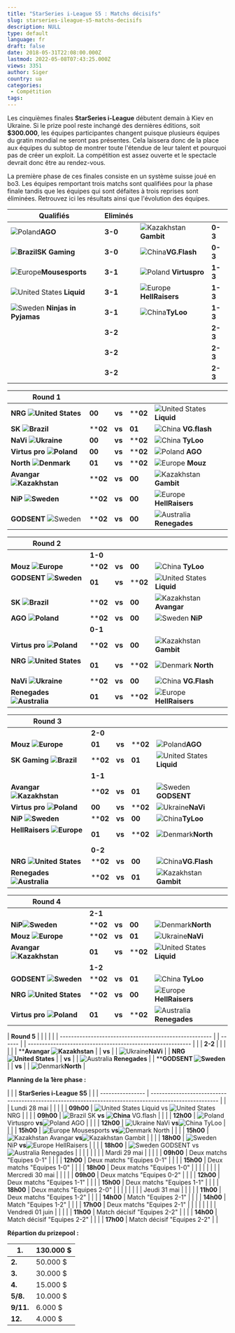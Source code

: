 ```yaml
---
title: "StarSeries i-League S5 : Matchs décisifs"
slug: starseries-ileague-s5-matchs-decisifs
description: NULL
type: default
language: fr
draft: false
date: 2018-05-31T22:08:00.000Z
lastmod: 2022-05-08T07:43:25.000Z
views: 3351
author: Siger
country: ua
categories:
 - Compétition
tags:
---
```

Les cinquièmes finales **StarSeries i-League** débutent demain à Kiev en Ukraine. Si le prize pool reste inchangé des dernières éditions, soit **$300.000**, les équipes participantes changent puisque plusieurs équipes du gratin mondial ne seront pas présentes. Cela laissera donc de la place aux équipes du subtop de montrer toute l'étendue de leur talent et pourquoi pas de créer un exploit. La compétition est assez ouverte et le spectacle devrait donc être au rendez-vous.

La première phase de ces finales consiste en un système suisse joué en bo3\. Les équipes remportant trois matchs sont qualifiées pour la phase finale tandis que les équipes qui sont défaites à trois reprises sont éliminées. Retrouvez ici les résultats ainsi que l'évolution des équipes.

| **Qualifiés**                                              | **Eliminés** |                                                    |         |
| ---------------------------------------------------------- | ------------ | -------------------------------------------------- | ------- |
| **⁠**![Poland](/images/countries/pl.svg)⁠**AGO**           | **3-0**      | ![Kazakhstan](/images/countries/kz.svg)⁠**Gambit** | **0-3** |
| **![Brazil](/images/countries/br.svg)SK Gaming**           | **3-0**      | ![China](/images/countries/cn.svg)⁠**VG.Flash**    | **0-3** |
| ![Europe](/images/countries/eu.svg)**⁠Mousesports**        | **3-1**      | ![Poland](/images/countries/pl.svg)**⁠ Virtuspro** | **1-3** |
| ![United States](/images/countries/us.svg)⁠ **Liquid**     | **3-1**      | ![Europe](/images/countries/eu.svg)**HellRaisers** | **1-3** |
| ![Sweden](/images/countries/se.svg)⁠ **Ninjas in Pyjamas** | **3-1**      | ![China](/images/countries/cn.svg)⁠**TyLoo**       | **1-3** |
| | **3-2**                                                  |              | **2-3**                                            |         |
| | **3-2**                                                  |              | **2-3**                                            |         |
| | **3-2**                                                  |              | **2-3**                                            |         |

  
| **Round 1**                                               |          |        |          |                                                        |
| --------------------------------------------------------- | -------- | ------ | -------- | ------------------------------------------------------ |
| **NRG ![United States](/images/countries/us.svg)⁠**       | **00**   | **vs** | ****02** | ![United States](/images/countries/us.svg)⁠ **Liquid** |
| **SK ![Brazil](/images/countries/br.svg)⁠⁠⁠**             | ****02** | **vs** | **01**   | ![China](/images/countries/cn.svg)⁠ **VG.flash**       |
| **NaVi ![Ukraine](/images/countries/ua.svg)** **⁠**       | **00**   | **vs** | ****02** | ![China](/images/countries/cn.svg)⁠ **TyLoo**          |
| **Virtus pro ![Poland](/images/countries/pl.svg)** **⁠⁠** | **00**   | **vs** | ****02** | ![Poland](/images/countries/pl.svg)⁠ **AGO**           |
| **North ![Denmark](/images/countries/dk.svg)⁠**           | **01**   | **vs** | ****02** | ![Europe](/images/countries/eu.svg)⁠ **Mouz**          |
| **Avangar ![Kazakhstan](/images/countries/kz.svg)⁠⁠**     | ****02** | **vs** | **00**   | ![Kazakhstan](/images/countries/kz.svg)⁠ **Gambit**    |
| **NiP ![Sweden](/images/countries/se.svg)⁠**              | ****02** | **vs** | **00**   | ![Europe](/images/countries/eu.svg)⁠ **HellRaisers**   |
| **GODSENT** ![Sweden](/images/countries/se.svg)⁠          | ****02** | **vs** | **00**   | ![Australia](/images/countries/au.svg)**⁠ Renegades**  |

  
| **Round 2**                                             |          |        |          |                                                        |
| ------------------------------------------------------- | -------- | ------ | -------- | ------------------------------------------------------ |
| | **1-0**                                               |          |        |          |                                                        |
| **Mouz ![Europe](/images/countries/eu.svg)⁠ ⁠**         | ****02** | **vs** | **00**   | ![China](/images/countries/cn.svg)⁠ **TyLoo**          |
| **GODSENT ![Sweden](/images/countries/se.svg)⁠ ⁠**      | **01**   | **vs** | ****02** | ![United States](/images/countries/us.svg)⁠ **Liquid** |
| **SK ![Brazil](/images/countries/br.svg)⁠ ⁠**           | ****02** | **vs** | **00**   | ![Kazakhstan](/images/countries/kz.svg)⁠ ⁠**Avangar**  |
| **AGO ![Poland](/images/countries/pl.svg)⁠ ⁠⁠**         | ****02** | **vs** | **00**   | ![Sweden](/images/countries/se.svg)⁠ **NiP**           |
| | **0-1**                                               |          |        |          |                                                        |
| **Virtus pro ![Poland](/images/countries/pl.svg)⁠ ⁠**   | ****02** | **vs** | **00**   | ![Kazakhstan](/images/countries/kz.svg)⁠ **Gambit**    |
| **NRG ![United States](/images/countries/us.svg)⁠ ⁠**   | **01**   | **vs** | ****02** | ![Denmark](/images/countries/dk.svg)⁠ **North**        |
| **NaVi ![Ukraine](/images/countries/ua.svg)⁠ ⁠**        | ****02** | **vs** | **00**   | ![China](/images/countries/cn.svg)⁠ **VG.Flash**       |
| **Renegades ![Australia](/images/countries/au.svg)⁠ ⁠** | **01**   | **vs** | ****02** | ![Europe](/images/countries/eu.svg)⁠ **HellRaisers**   |

  
| **Round 3**                                               |          |        |          |                                                       |
| --------------------------------------------------------- | -------- | ------ | -------- | ----------------------------------------------------- |
| | **2-0**                                                 |          |        |          |                                                       |
| **Mouz ![Europe](/images/countries/eu.svg)⁠ ⁠⁠**          | **01**   | **vs** | ****02** | ![Poland](/images/countries/pl.svg)⁠**AGO**           |
| **SK Gaming ![Brazil](/images/countries/br.svg)⁠ ⁠**      | ****02** | **vs** | **01**   | ![United States](/images/countries/us.svg)⁠**Liquid** |
| | **1-1**                                                 |          |        |          |                                                       |
| **Avangar ![Kazakhstan](/images/countries/kz.svg)⁠**      | ****02** | **vs** | **01**   | ![Sweden](/images/countries/se.svg)⁠**GODSENT**       |
| **Virtus pro ![Poland](/images/countries/pl.svg)⁠⁠**      | **00**   | **vs** | ****02** | ![Ukraine](/images/countries/ua.svg)⁠**NaVi**         |
| **⁠NiP ![Sweden](/images/countries/se.svg)⁠**             | ****02** | **vs** | **00**   | ![China](/images/countries/cn.svg)⁠**TyLoo**          |
| **HellRaisers ![Europe](/images/countries/eu.svg)** **⁠** | **01**   | **vs** | ****02** | ![Denmark](/images/countries/dk.svg)⁠**North**        |
| | **0-2**                                                 |          |        |          |                                                       |
| **NRG ![United States](/images/countries/us.svg)⁠**       | ****02** | **vs** | **00**   | ![China](/images/countries/cn.svg)⁠**VG.Flash**       |
| **Renegades ![Australia](/images/countries/au.svg)⁠**     | ****02** | **vs** | **01**   | ![Kazakhstan](/images/countries/kz.svg)⁠**Gambit**    |

  
| **Round 4**                                          |          |        |          |                                                       |
| ---------------------------------------------------- | -------- | ------ | -------- | ----------------------------------------------------- |
| | **2-1**                                            |          |        |          |                                                       |
| **⁠NiP![Sweden](/images/countries/se.svg)**          | ****02** | **vs** | **00**   | ![Denmark](/images/countries/dk.svg)⁠**North**        |
| **Mouz ![Europe](/images/countries/eu.svg)⁠**⁠       | ****02** | **vs** | **01**   | ![Ukraine](/images/countries/ua.svg)⁠**NaVi**         |
| **Avangar ![Kazakhstan](/images/countries/kz.svg)⁠** | **01**   | **vs** | ****02** | ![United States](/images/countries/us.svg)⁠**Liquid** |
| | **1-2**                                            |          |        |          |                                                       |
| **GODSENT ![Sweden](/images/countries/se.svg)⁠**⁠⁠   | ****02** | **vs** | **01**   | ![China](/images/countries/cn.svg)⁠ **TyLoo**         |
| **NRG ![United States](/images/countries/us.svg)⁠**  | ****02** | **vs** | **00**   | ![Europe](/images/countries/eu.svg)⁠ **HellRaisers**  |
| **Virtus pro ![Poland](/images/countries/pl.svg)⁠**  | **01**   | **vs** | ****02** | ![Australia](/images/countries/au.svg)**⁠ Renegades** |

  
| **Round 5**                                            |  |        |  |                                                            |
| ------------------------------------------------------ |  | ------ |  | ---------------------------------------------------------- |
| | **2-2**                                              |  |        |  |                                                            |
| ****Avangar ![Kazakhstan](/images/countries/kz.svg)⁠** |  | **vs** |  | ![Ukraine](/images/countries/ua.svg)⁠**NaVi**              |
| **NRG ![United States](/images/countries/us.svg)**⁠    |  | **vs** |  | **⁠**![Australia](/images/countries/au.svg)**⁠ Renegades** |
| ****GODSENT ![Sweden](/images/countries/se.svg)⁠⁠**    |  | **vs** |  | ![Denmark](/images/countries/dk.svg)⁠**North**             |

  
**Planning de la 1ère phase :**

| |                | **StarSeries i-League S5**                                                                             |  |
| ---------------- | ------------------------------------------------------------------------------------------------------ |  |
| Lundi 28 mai     |                                                                                                        |  |
| | **09h00**      | ![United States](/images/countries/us.svg)⁠ Liquid vs ![United States](/images/countries/us.svg)⁠ NRG  |  |
| | **09h00**      | ![Brazil](/images/countries/br.svg)⁠ SK **vs ![China](/images/countries/cn.svg)⁠** VG.flash            |  |
| | **12h00**      | ![Poland](/images/countries/pl.svg)⁠ Virtuspro **vs**![Poland](/images/countries/pl.svg)⁠ AGO          |  |
| | **12h00**      | ![Ukraine](/images/countries/ua.svg)⁠ NaVi **vs**![China](/images/countries/cn.svg)⁠ TyLoo             |  |
| | **15h00**      | ![Europe](/images/countries/eu.svg)⁠ Mousesports **vs**![Denmark](/images/countries/dk.svg)⁠ North     |  |
| | **15h00**      | ![Kazakhstan](/images/countries/kz.svg)⁠ Avangar **vs**![Kazakhstan](/images/countries/kz.svg)⁠ Gambit |  |
| | **18h00**      | ![Sweden](/images/countries/se.svg)⁠ NiP **vs**![Europe](/images/countries/eu.svg)⁠ HellRaisers        |  |
| | **18h00**      | ![Sweden](/images/countries/se.svg)⁠ GODSENT vs ![Australia](/images/countries/au.svg)⁠ Renegades      |  |
| |                |                                                                                                        |  |
| Mardi 29 mai     |                                                                                                        |  |
| | **09h00**      | Deux matchs "Equipes 0-1"                                                                              |  |
| | **12h00**      | Deux matchs "Equipes 0-1"                                                                              |  |
| | **15h00**      | Deux matchs "Equipes 1-0"                                                                              |  |
| | **18h00**      | Deux matchs "Equipes 1-0"                                                                              |  |
| |                |                                                                                                        |  |
| Mercredi 30 mai  |                                                                                                        |  |
| | **09h00**      | Deux matchs "Equipes 0-2"                                                                              |  |
| | **12h00**      | Deux matchs "Equipes 1-1"                                                                              |  |
| | **15h00**      | Deux matchs "Equipes 1-1"                                                                              |  |
| | **18h00**      | Deux matchs "Equipes 2-0"                                                                              |  |
| |                |                                                                                                        |  |
| Jeudi 31 mai     |                                                                                                        |  |
| | **11h00**      | Deux matchs "Equipes 1-2"                                                                              |  |
| | **14h00**      | Match "Equipes 2-1"                                                                                    |  |
| | **14h00**      | Match "Equipes 1-2"                                                                                    |  |
| | **17h00**      | Deux matchs "Equipes 2-1"                                                                              |  |
| |                |                                                                                                        |  |
| Vendredi 01 juin |                                                                                                        |  |
| | **11h00**      | Match décisif "Equipes 2-2"                                                                            |  |
| | **14h00**      | Match décisif "Equipes 2-2"                                                                            |  |
| | **17h00**      | Match décisif "Equipes 2-2"                                                                            |  |

  
**Répartion du prizepool :**

| **1.**    | 130.000 $ |
| --------- | --------- |
| **2.**    | 50.000 $  |
| **3.**    | 30.000 $  |
| **4.**    | 15.000 $  |
| **5/8.**  | 10.000 $  |
| **9/11.** | 6.000 $   |
| **12.**   | 4.000 $   |
  
  
